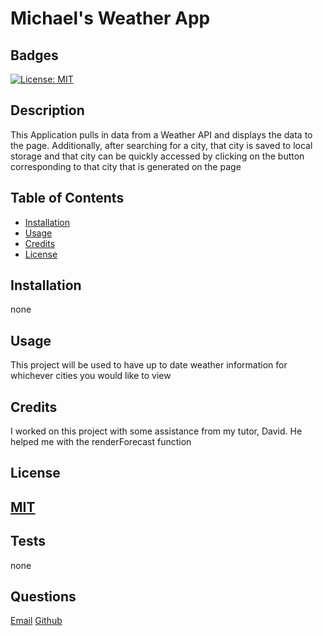 # Michael's Weather App
            
## Badges
[![License: MIT](https://img.shields.io/badge/License-MIT-yellow.svg)](https://opensource.org/licenses/MIT)
## Description
This Application pulls in data from a Weather API and displays the data to the page. Additionally, after searching for a city, that city is saved to local storage and that city can be quickly accessed by clicking on the button corresponding to that city that is generated on the page

## Table of Contents

- [Installation](#installation)
- [Usage](#usage)
- [Credits](#credits)
- [License](#license)

## Installation
none

## Usage
This project will be used to have up to date weather information for whichever cities you would like to view

## Credits
I worked on this project with some assistance from my tutor, David. He helped me with the renderForecast function

## License
[MIT](https://choosealicense.com/licenses/mit/)
---

## Tests
none
## Questions
[Email](mailto:michaelicampbell8@gmail.com)
[Github](https://www.github.com/mcampb8)
